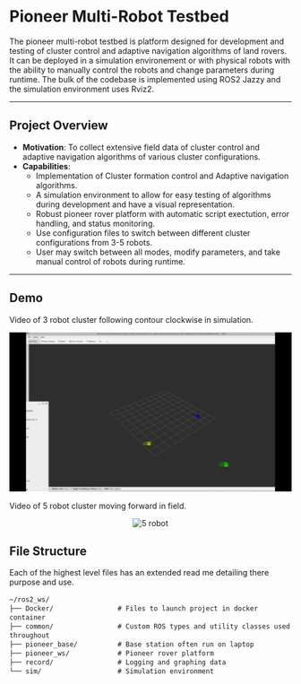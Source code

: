 # Pioneer Multi-Robot Testbed

The pioneer multi-robot testbed is platform designed for development and testing of cluster control and adaptive navigation algorithms of land rovers. It can be deployed in a simulation environement or with physical robots with the ability to manually control the robots and change parameters during runtime. The bulk of the codebase is implemented using ROS2 Jazzy and the simulation environment uses Rviz2.

---

## Project Overview

- **Motivation**: To collect extensive field data of cluster control and adaptive navigation algorithms of various cluster configurations.
- **Capabilities**:
  - Implementation of Cluster formation control and Adaptive navigation algorithms.
  - A simulation environment to allow for easy testing of algorithms during development and have a visual representation.
  - Robust pioneer rover platform with automatic script exectution, error handling, and status monitoring.
  - Use configuration files to switch between different cluster configurations from 3-5 robots.
  - User may switch between all modes, modify parameters, and take manual control of robots during runtime.

---

## Demo
Video of 3 robot cluster following contour clockwise in simulation.
<p align="center">
  <img src="record/simmr.gif" width="600" alt="an sim demo"/>
</p>
Video of 5 robot cluster moving forward in field.
<p align="center">
  <img src="record/5robot.gif" width="600" alt="5 robot"/>
</p>

## File Structure
Each of the highest level files has an extended read me detailing there purpose and use.
```
~/ros2_ws/
├── Docker/                # Files to launch project in docker container
├── common/                # Custom ROS types and utility classes used throughout 
├── pioneer_base/          # Base station often run on laptop
├── pioneer_ws/            # Pioneer rover platform
├── record/                # Logging and graphing data
└── sim/                   # Simulation environment
```

